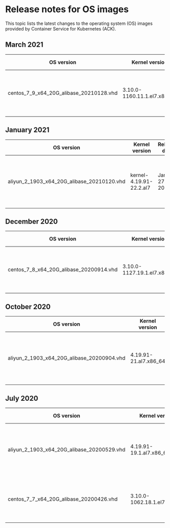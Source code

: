 # Release notes for OS images

This topic lists the latest changes to the operating system \(OS\) images provided by Container Service for Kubernetes \(ACK\).

## March 2021

|OS version|Kernel version|Release date|Description|
|----------|--------------|------------|-----------|
|centos\_7\_9\_x64\_20G\_alibase\_20210128.vhd|3.10.0-1160.11.1.el7.x86\_64|March 3, 2021|For more information, see [Release notes](/intl.en-US/Images/Public image/Release notes.md).|

## January 2021

|OS version|Kernel version|Release date|Description|
|----------|--------------|------------|-----------|
|aliyun\_2\_1903\_x64\_20G\_alibase\_20210120.vhd|kernel-4.19.91-22.2.al7|January 27, 2021|For more information, see [Release notes](/intl.en-US/Images/Alibaba Cloud Linux 2/Release notes.md).|

## December 2020

|OS version|Kernel version|Release date|Description|
|----------|--------------|------------|-----------|
|centos\_7\_8\_x64\_20G\_alibase\_20200914.vhd|3.10.0-1127.19.1.el7.x86\_64|December 22, 2020|For more information, see [Release notes](/intl.en-US/Images/Public image/Release notes.md).|

## October 2020

|OS version|Kernel version|Release date|Description|
|----------|--------------|------------|-----------|
|aliyun\_2\_1903\_x64\_20G\_alibase\_20200904.vhd|4.19.91-21.al7.x86\_64|October 20, 2020|For more information, see [Release notes](/intl.en-US/Images/Alibaba Cloud Linux 2/Release notes.md).|

## July 2020

|OS version|Kernel version|Release date|Description|
|----------|--------------|------------|-----------|
|aliyun\_2\_1903\_x64\_20G\_alibase\_20200529.vhd|4.19.91-19.1.al7.x86\_64|July 6, 2020|For more information, see [Release notes](/intl.en-US/Images/Alibaba Cloud Linux 2/Release notes.md).|
|centos\_7\_7\_x64\_20G\_alibase\_20200426.vhd|3.10.0-1062.18.1.el7.x86\_64|July 6, 2020|For more information, see [Release notes](/intl.en-US/Images/Public image/Release notes.md).|

